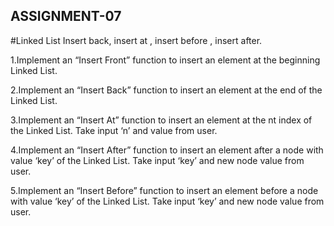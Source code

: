 ## ASSIGNMENT-07

#Linked List Insert back, insert at , insert before , insert after.


1.Implement an “Insert Front” function to insert an element at the beginning  Linked List. 


2.Implement an “Insert Back” function to insert an element at the end  of the Linked List. 


3.Implement an “Insert At” function to insert an element at the nt index of the Linked List. Take input
‘n’ and value from user. 



4.Implement an “Insert After” function to insert an element after a node with value ‘key’
 of the Linked List. Take input ‘key’ and new node value from user. 
 


5.Implement an “Insert Before” function to insert an element before a node with value ‘key’
of the Linked List. Take input ‘key’ and new node value from user. 

